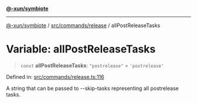 [**@-xun/symbiote**](../../../../README.md)

***

[@-xun/symbiote](../../../../README.md) / [src/commands/release](../README.md) / allPostReleaseTasks

# Variable: allPostReleaseTasks

> `const` **allPostReleaseTasks**: `"postrelease"` = `'postrelease'`

Defined in: [src/commands/release.ts:116](https://github.com/Xunnamius/symbiote/blob/1901cfe78a48fcd1dfae4e3760acf197e8812676/src/commands/release.ts#L116)

A string that can be passed to --skip-tasks representing all postrelease
tasks.
